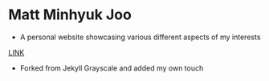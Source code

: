 # Matt Minhyuk Joo

- A personal website showcasing various different aspects of my interests


[LINK](mattjoo.com)

- Forked from Jekyll Grayscale and added my own touch
